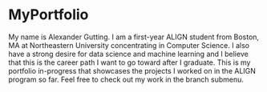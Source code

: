 # MyPortfolio

My name is Alexander Gutting. I am a first-year ALIGN student from Boston, MA at Northeastern University concentrating in Computer Science. I also have a strong desire for data science and machine learning and I believe that this is the career path I want to go toward after I graduate. This is my portfolio in-progress that showcases the projects I worked on in the ALIGN program so far. Feel free to check out my work in the branch submenu.
